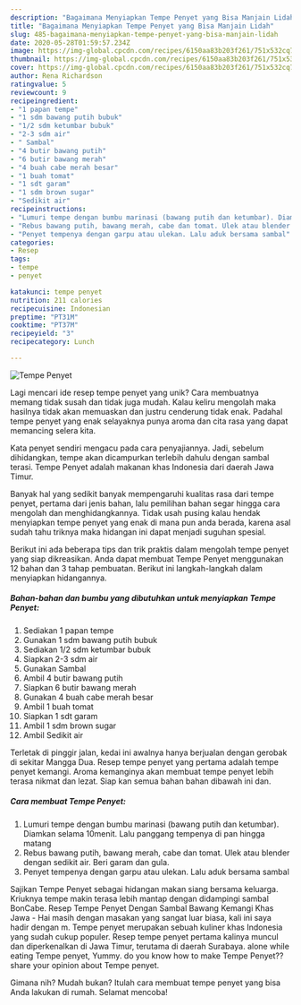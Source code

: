 ```yaml
---
description: "Bagaimana Menyiapkan Tempe Penyet yang Bisa Manjain Lidah"
title: "Bagaimana Menyiapkan Tempe Penyet yang Bisa Manjain Lidah"
slug: 485-bagaimana-menyiapkan-tempe-penyet-yang-bisa-manjain-lidah
date: 2020-05-28T01:59:57.234Z
image: https://img-global.cpcdn.com/recipes/6150aa83b203f261/751x532cq70/tempe-penyet-foto-resep-utama.jpg
thumbnail: https://img-global.cpcdn.com/recipes/6150aa83b203f261/751x532cq70/tempe-penyet-foto-resep-utama.jpg
cover: https://img-global.cpcdn.com/recipes/6150aa83b203f261/751x532cq70/tempe-penyet-foto-resep-utama.jpg
author: Rena Richardson
ratingvalue: 5
reviewcount: 9
recipeingredient:
- "1 papan tempe"
- "1 sdm bawang putih bubuk"
- "1/2 sdm ketumbar bubuk"
- "2-3 sdm air"
- " Sambal"
- "4 butir bawang putih"
- "6 butir bawang merah"
- "4 buah cabe merah besar"
- "1 buah tomat"
- "1 sdt garam"
- "1 sdm brown sugar"
- "Sedikit air"
recipeinstructions:
- "Lumuri tempe dengan bumbu marinasi (bawang putih dan ketumbar). Diamkan selama 10menit. Lalu panggang tempenya di pan hingga matang"
- "Rebus bawang putih, bawang merah, cabe dan tomat. Ulek atau blender dengan sedikit air. Beri garam dan gula."
- "Penyet tempenya dengan garpu atau ulekan. Lalu aduk bersama sambal"
categories:
- Resep
tags:
- tempe
- penyet

katakunci: tempe penyet 
nutrition: 211 calories
recipecuisine: Indonesian
preptime: "PT31M"
cooktime: "PT37M"
recipeyield: "3"
recipecategory: Lunch

---
```



![Tempe Penyet](https://img-global.cpcdn.com/recipes/6150aa83b203f261/751x532cq70/tempe-penyet-foto-resep-utama.jpg)

Lagi mencari ide resep tempe penyet yang unik? Cara membuatnya memang tidak susah dan tidak juga mudah. Kalau keliru mengolah maka hasilnya tidak akan memuaskan dan justru cenderung tidak enak. Padahal tempe penyet yang enak selayaknya punya aroma dan cita rasa yang dapat memancing selera kita.

Kata penyet sendiri mengacu pada cara penyajiannya. Jadi, sebelum dihidangkan, tempe akan dicampurkan terlebih dahulu dengan sambal terasi. Tempe Penyet adalah makanan khas Indonesia dari daerah Jawa Timur.

Banyak hal yang sedikit banyak mempengaruhi kualitas rasa dari tempe penyet, pertama dari jenis bahan, lalu pemilihan bahan segar hingga cara mengolah dan menghidangkannya. Tidak usah pusing kalau hendak menyiapkan tempe penyet yang enak di mana pun anda berada, karena asal sudah tahu triknya maka hidangan ini dapat menjadi suguhan spesial.


Berikut ini ada beberapa tips dan trik praktis dalam mengolah tempe penyet yang siap dikreasikan. Anda dapat membuat Tempe Penyet menggunakan 12 bahan dan 3 tahap pembuatan. Berikut ini langkah-langkah dalam menyiapkan hidangannya.

<!--inarticleads1-->

##### Bahan-bahan dan bumbu yang dibutuhkan untuk menyiapkan Tempe Penyet:

1. Sediakan 1 papan tempe
1. Gunakan 1 sdm bawang putih bubuk
1. Sediakan 1/2 sdm ketumbar bubuk
1. Siapkan 2-3 sdm air
1. Gunakan  Sambal
1. Ambil 4 butir bawang putih
1. Siapkan 6 butir bawang merah
1. Gunakan 4 buah cabe merah besar
1. Ambil 1 buah tomat
1. Siapkan 1 sdt garam
1. Ambil 1 sdm brown sugar
1. Ambil Sedikit air


Terletak di pinggir jalan, kedai ini awalnya hanya berjualan dengan gerobak di sekitar Mangga Dua. Resep tempe penyet yang pertama adalah tempe penyet kemangi. Aroma kemanginya akan membuat tempe penyet lebih terasa nikmat dan lezat. Siap kan semua bahan bahan dibawah ini dan. 

<!--inarticleads2-->

##### Cara membuat Tempe Penyet:

1. Lumuri tempe dengan bumbu marinasi (bawang putih dan ketumbar). Diamkan selama 10menit. Lalu panggang tempenya di pan hingga matang
1. Rebus bawang putih, bawang merah, cabe dan tomat. Ulek atau blender dengan sedikit air. Beri garam dan gula.
1. Penyet tempenya dengan garpu atau ulekan. Lalu aduk bersama sambal


Sajikan Tempe Penyet sebagai hidangan makan siang bersama keluarga. Kriuknya tempe makin terasa lebih mantap dengan didampingi sambal BonCabe. Resep Tempe Penyet Dengan Sambal Bawang Kemangi Khas Jawa - Hai masih dengan masakan yang sangat luar biasa, kali ini saya hadir dengan m. Tempe penyet merupakan sebuah kuliner khas Indonesia yang sudah cukup populer. Resep tempe penyet pertama kalinya muncul dan diperkenalkan di Jawa Timur, terutama di daerah Surabaya. alone while eating Tempe penyet, Yummy. do you know how to make Tempe Penyet??share your opinion about Tempe penyet. 

Gimana nih? Mudah bukan? Itulah cara membuat tempe penyet yang bisa Anda lakukan di rumah. Selamat mencoba!
